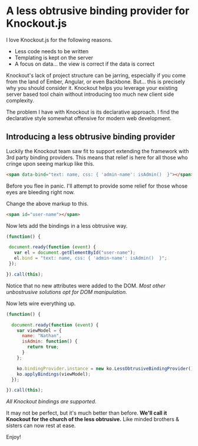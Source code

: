 # A less obtrusive binding provider for Knockout.js

I love Knockout.js for the following reasons.

* Less code needs to be written
* Templating is kept on the server
* A focus on data... the view is correct if the data is correct

Knockout's lack of project structure can be jarring, especially if you come from the land of Ember, Angular, or even Backbone. But... this is precisely why you should consider it. Knockout helps you leverage your existing server based tool chain without introducing too much new client side complexity.

The problem I have with Knockout is its declarative approach. I find the declarative style somewhat offensive for modern web development.

## Introducing a less obtrusive binding provider

Luckily the Knockout team saw fit to support extending the framework with 3rd party binding providers.
This means that relief is here for all those who cringe upon seeing markup like this.

```html
<span data-bind="text: name, css: { 'admin-name': isAdmin()  }"></span>
```

Before you flee in panic. I'll attempt to provide some relief for those whose eyes are bleeding right now.

Change the above markup to this.

```html
<span id="user-name"></span>
```

 Now lets add the bindings in a less obtrusive way.

 ```javascript
(function() {

  document.ready(function (event) {
    var el = document.getElementById("user-name");
    el.bind = "text: name, css: { 'admin-name': isAdmin()  }";
  });

}).call(this);
 ```

Notice that no new attributes were added to the DOM. *Most other unbostrusive solutions opt for DOM manipulation.*

Now lets wire everything up.

```javascript
(function() {

  document.ready(function (event) {
    var viewModel = {
      name: "Nathan",
      isAdmin: function() {
        return true;
      }
    };

    ko.bindingProvider.instance = new ko.LessObtrusiveBindingProvider();
    ko.applyBindings(viewModel);
  });

}).call(this);
```

*All Knockout bindings are supported.*

It may not be perfect, but it's much better than before.
**We'll call it Knockout for the church of the less obtrusive.**
Like minded brothers & sisters can now rest at ease.

Enjoy!

